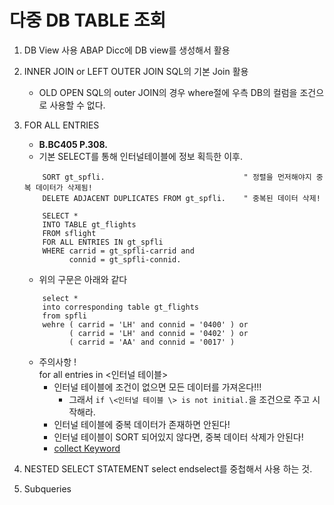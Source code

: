 # 다중 DB TABLE 조회

1. DB View 사용
    ABAP Dicc에 DB view를 생성해서 활용
2. INNER JOIN or LEFT OUTER JOIN
    SQL의 기본 Join 활용
    - OLD OPEN SQL의 outer JOIN의 경우 where절에 우측 DB의 컬럼을 조건으로 사용할 수 없다.

3. FOR ALL ENTRIES
    - **B.BC405 P.308.**
    - 기본 SELECT를 통해 인터널테이블에 정보 획득한 이후.
    ```abap
        SORT gt_spfli.                               " 정렬을 먼저해야지 중복 데이터가 삭제됨!
        DELETE ADJACENT DUPLICATES FROM gt_spfli.    " 중복된 데이터 삭제!

        SELECT *
        INTO TABLE gt_flights 
        FROM sflight
        FOR ALL ENTRIES IN gt_spfli
        WHERE carrid = gt_spfli-carrid and
              connid = gt_spfli-connid.
    ```
    - 위의 구문은 아래와 같다
    ```abap
        select *
        into corresponding table gt_flights
        from spfli
        wehre ( carrid = 'LH' and connid = '0400' ) or
              ( carrid = 'LH' and connid = '0402' ) or
              ( carrid = 'AA' and connid = '0017' )
    ```
    - 주의사항 !  
        for all entries in \<인터널 테이블\>  
        - 인터널 테이블에 조건이 없으면 모든 데이터를 가져온다!!!
            - 그래서 `if \<인터널 테이블 \> is not initial.`을 조건으로 주고 시작해라.
        - 인터널 테이블에 중복 데이터가 존재하면 안된다!  
        - 인터널 테이블이 SORT 되어있지 않다면, 중복 데이터 삭제가 안된다!
        - [collect Keyword](../../%EC%B0%B8%EA%B3%A0%EC%9E%90%EB%A3%8C/COLLECT_KEYWORD.md)

4. NESTED SELECT STATEMENT
    select endselect를 중첩해서 사용 하는 것.

5. Subqueries
